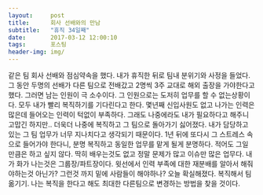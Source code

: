 ```yaml
---          
layout:	    post          
title: 	    회사 선배와의 만남
subtitle:   "휴직 34일째"          
date:       2017-03-12 12:00:10   
tags:       포스팅          
header-img: img/
---          
```

  

같은 팀 회사 선배와 점심약속을 했다. 내가 휴직한 뒤로 팀내 분위기와 사정을 들었다. 그 동안 두명의 선배가 다른 팀으로 전배갔고 2명씩 3주 교대로 해외 출장을 가야한다고 했다. 그러면 남는 인원이 극 소수이다. 그 인원으로는 도저히 업무를 할 수 없는상황이다. 모두 내가 빨리 복직하기를 기다린다고 한다. 몇년째 신입사원도 없고 나가는 인력은 많은데 들어오는 인력이 턱없이 부족하다. 그래도 나중에라도 내가 필요하다고 해주니 고맙긴 하지만.. 더욱더 나중에 복직하고 그 팀으로 돌아가기 싫어졌다. 내가 담당하고 있는 그 팀 업무가 너무 지나치다고 생각되기 때문이다. 1년 뒤에 또다시 그 스트레스 속으로 들어가야 한다니, 분명 복직하고 동일한 업무를 맡게 될게 분명하다. 적어도 그일 만큼은 하고 싶지 않다. 딱히 배우는것도 없고 정말 문제가 많고 이슈만 많은 업무다. 내가 화가 나는것은 그룹장/파트장이다. 윗선에서 인력 부족에 대한 재분배를 알아서 해줘야하는것 아닌가? 그런것 까지 밑에 사람들이 해야하나? 오늘 확실해졌다. 복직해서 팀 옮기기. 나는 복직을 한다고 해도 최대한 다른팀으로 변경하는 방법을 찾을 것이다.
